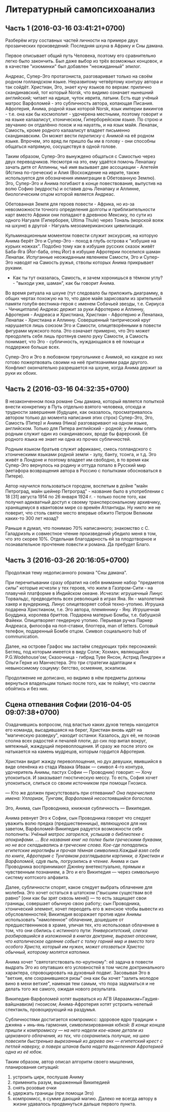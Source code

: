# Литературный самопсихоанализ
## Часть 1 (2016-03-16 03:41:21+0700)

Разберём игру составных частей личности на примере двух прозаических произведений: Последняя шхуна в Африку и Сны дамана.

Первое описывает общий путь Человека, поэтому его сравнительно легко было закончить. Был даже выбор из трёх возможных концовок, и в качестве "изюминки" был добавлен "неожиданный" эпилог.

Андреас, Супер-Эго протагониста, разговаривает только на своём родном голландском языке. Неразвитому четвёртому контуру автора и так сойдёт.
Христиан, Эго, знает кучу языков по верхам: прилично скандинавский, тот который Norsk, что видимо означает нынешний английский; читает на идише, чуток иврита, латыни. Есть еще учёный матрос Варфоломей - это субличность автора, копающая Писания.
Афротерия, Анима, родной язык которой Norsk, язык империи викингов - т.е. она как бы космополит - удочерена местными, поэтому говорит и на языке калаалисут, хтоническом, Гиперборейском языке. По строю и звучанию он отдалённо похож и на науатль, и на язык майя.
Ленапак, Самость, кроме родного калаалисут владеет письменно скандинавским. Он может вести _переписку_ с Анимой на её родном языке. Впрочем, это вряд ли пришло бы им в голову - они способны общаться напрямую, сосуществуя в одной голове.

Таким образом, Супер-Эго вынуждено общаться с Самостью через двух переводчиков. Несмотря на это, ему удаётся помочь Ленапаку зачать дитя от Аллинны, чьё имя вызывает две ассоциации - Алетейя (Истина по-гречески) и Алия (Восхождение на иврите, также используется для обозначения иммиграции в Обетованную Землю).
Эго, Супер-Эго и Анима погибают в конце повествования, выпустив на волю Софию (мудрость) и оставив дочь Ленапаку и Аллинне, биологическим отцом которой является Андреас.

Обетованная Земля для героев повести - Африка, но из-за невозможности точного определения долготы и приблизительности карт вместо Африки они попадают в древнюю Мексику, по сути из одного Нагуаля (Гиперборея, Ultima Thule) через Тональ (морской вояж на шхуне) в другой - Нагуаль мезоамериканских цивилизаций.

Кульминационным моментом повести служит экскурсия, на которую Анима берёт Эго и Супер-Эго - поход в глубь острова к "избушке на курьих ножках". Подобно тому как в избушке русских сказок живёт Баба-Яга (Йог-баба, отец Йог) в избушке Афротерии поселился шаман Ленапак.
Испуганные неожиданным явлением Самости, Эго и Супер-Эго наводят на Самость ружья, стволы которых Анима прикрывает руками.
- Как ты тут оказалась, Самость, и зачем хоронишься в тёмном углу? - "выходи уже, шаман", как бы говорит Анима.

Во время ритуала на шхуне (тут следовало бы приложить диаграмму, в общих чертах похожую на то, что двое майя зарисовали из зрительной памяти голубя-вестника-героя с именем Собачьей звезды, т.е. Сириуса - Чичицитлали) Андреас держит за руки Афротерию и Аллинну, Афротерия - Андреаса и Христиана, Христиан - Афротерию и Ленапака, Ленапак - Христиана и Аллинну. Совершенный тантрический круг нарушается лишь союзом Эго и Самости, олицетворёнными в повести фигурами мужского пола. Это означает примерно, что Эго может преодолеть себя лишь протянув смело руку Самости, а Самость понимает, что Эго - субличность, нуждающаяся в её помощи и поддержке больше всех.

Супер-Эго и Эго в любовном треугольнике с Анимой, но каждое из них готово пожертвовать своими на неё притязаниями ради другого. Конфликт окончательно разрешается на шхуне, когда Анима держит за руки их обоих.

## Часть 2 (2016-03-16 04:32:35+0700)

В незаконченном пока романе Сны дамана, который является попыткой внести конкретику в Путь отдельно взятого человека, отсюда и трудности завершения (будущее, как оказалось, просматривалось автором только до момента написания этих строк) Супер-Эго, Эго, Самость (Питер) и Анима (Ника) разговаривают на одном языке, английском. Только для Питера английский - родной; у Анимы опять родным служит один из скандинавских, вроде бы фарерский. Её родного языка не знает ни одна из прочих субличностей.

Родным языком братьев служит африкаанс, смесь голландского с хтоническими языками родной земли - зулу, банту, тсонга, и т.д. Эго живёт в Лондоне и поэтому владеет им свободно, в то время как Супер-Эго вернулось на родину и оттуда попало в Русский мир (метафора возвращения автора в Россию с попытками обосноваться в Питере).

Автор научился пользоваться городом, воспетым в дойне "майн Петроград, майн шейнер Петроград" - название было в употреблении с 18 [31] августа 1914 по 26 января 1924 г. - только после того, как получил адекватный доступ к своему трансперсональному архивчику, хранящемуся в квантовом мире со времён Атлантиды.
Ну никто же не поверит, что столь святое место впервые обжито Петром Великим каких-то 300 лет назад?

Раньше я думал, что понимаю 70% написанного; знакомство с С. Галадриэль и совместное чтение произведений убедило меня в том, что это скорее 10%. Отдельная благодарность ей за плодотворное и познавательное прочтение повести и романа.
Да пребудет Благо.

## Часть 3 (2016-03-26 20:16:05+0700)

Продолжая тему недописанного романа "Сны дамана".

При перечитывании сразу обратил на себя внимание набор "предметов силы" которые исчезли у тех героев, что жили в Газпром-Сити - на плавучей платформе в Индийском океане.
Исчезли: игрушечный Линус Торвальдс, предводитель всех революций в играх Яна. Ян - малолетний хакер и вундеркинд. Линус олицетворяет собой техно-утопию. Игрушка подарена Христианом, т.е. Эго автора, племяннику - Яну.
Игрушечная Боуддика, королева бриттов. Подарена матерью Бомбы, т.е. бабушкой Файеки. Олицетворяет гендерную утопию.
Перьевая ручка Паркер Андреаса, философа на пол-ставки, блоггера, man of letters.
Сотовый телефон, подаренный Бомбе отцом. Символ социального hub of communication.

Далее, на острове Графос мы застаём следующих трёх персонажей: Беглец, под которым имеется в виду Солж; Хохмач, являющийся P.G.Wodehouse'ом; Сказочница - гибрид Туве Янсон, Астрид Линдгрен и Ольги Герке из Манчестера.
Это три стратегии адаптации к невыносимому социуму: бегство, осмеяние, эскапизм.

Продолжение не дописано, но видимо в нём предметы должны вернуться владельцам только после того, как те поймут, что смогли обойтись и без них.

## Сцена отпевания Софии (2016-04-05 09:07:38+0700)

Озадачившись вопросом, под властью каких духов теперь находится его команда, высадившаяся на берег, Христиан вновь идёт на "магическую разведку", находит останки:
Казалось, дух её, не познав сполна всех радостей и печалей плоти, до сих пор витал вокруг, мятежный, жаждущий перевоплощения.
И сразу же после этого он натыкается на камень мудрецов, которым гордится Афротерия.

Христиан видит жажду перевоплощения, но дух девушки, явившийся в виде оленёнка из стада Иваака (Иваак — символ 4-го контура, удочеритель Анимы, пастух Софии — Проводник) говорит:
— Хочу упокоиться.
И заказывает гностическую мессу. То есть, София хочет упокоиться, слиться со своим источником при помощи Гнозиса.

— Кто же должен присутствовать при отпевании?
_Она перечислила имена: Уллориак, Тунгаяк, Варфоломей несостоявшийся богослов._

Эго, Анима, сын Проводника, книжная субличность — Википедия.

Анима ревнует Эго к Софии, сын Проводника говорит что следует уважить волю предка (предшественницы), являющуюся для них заветом, Варфоломей-Википедия радуется возможности себя пополнить:
_Учёный матрос загорелся, услышав о библиотеке с апокрифами.
...
Все названия книг на полке были греческими буквами, но не все складывались в греческие слова. Кое-где попадались египетские иероглифы и прочая тёмная символика.Каждый взял себе по книге, Афротерия с Тунгаяком разглядывали картинки, а Христиан и Варфоломей, сдув пыль, погрузились в чтение._
Анима и сын Проводника воспринимают Джняну внетекстуально, прямым и чувственным познанием, а Эго и его Википедия — через символьную систему коптского алфавита.

Далее, субличности спорят, какое следует выбрать облачение для молебна. Эго хочет остаться в штатском ("высшим существам всё равно" [они как бы зрят сквозь меня]) — то есть защищает свои границы, совершает обычную свою работу; сын Проводника, хтонический элемент, хочет переодеть его в женское чтобы вывести из обусловленностей; Википедия возражает против идеи Анимы использовать "намоленное" облачение, дошедшее от предшественников в храме, уличая тех, кто использовал облачение в том, что они сбились с истинного пути:
_Университетский, слегка разбиравшийся в изложенной в книгах доктрине, выразил опасение, что католическое одеяние собьет с толку горний мир и вместо того особого Христа, который им нужен, может отозваться Христос обычный, которому молятся католики._

Анима хочет "святотатствовать по-крупному": её задача в повести выдрать Эго из опутавших его условностей в том числе доктринального характера, спровоцировать на духовный подвиг. Засовывая Эго в "ветхие, еле сохранившиеся ризы" она как бы хочет "залить молодое вино в мехи ветхие", намекая тем самым, что пора задуматься и не делать того же самого, ожидая нового результата.

Википедия-Варфоломей хотят вырваться из АГВ (Авраамизм+Гаудия-вайшнавизм) гнозисом; Анима-Афротерия хотят устроить нелепый спектакль, провоцирующий на раздумья.

Субличностями достигается компромисс: здоровое ядро традиции + джняна + инь-янь гармония, символизированная юбкой:
_В конце концов пришли к компромиссу — на него надели кое-какие детали из церковного облачения, из тех, что сохранились получше, на шею повесили быстренько вырезанный из дерева анх — египетский крест с петлей наверху, а поверх штанов была надета выделенная Афротерией одна из её юбок._

Таким образом, автор описал алгоритм своего мышления, планирования ситуаций:
1) устроить цирк, послушав Аниму
2) применить разум, выраженный Википедией
3) снять розовые очки
4) удержать границы (при помощи Эго)
5) компромисс, в сумме дающий магию.
Далеко не всегда автору в жизни удавалось продвинуться дальше первого пункта.
